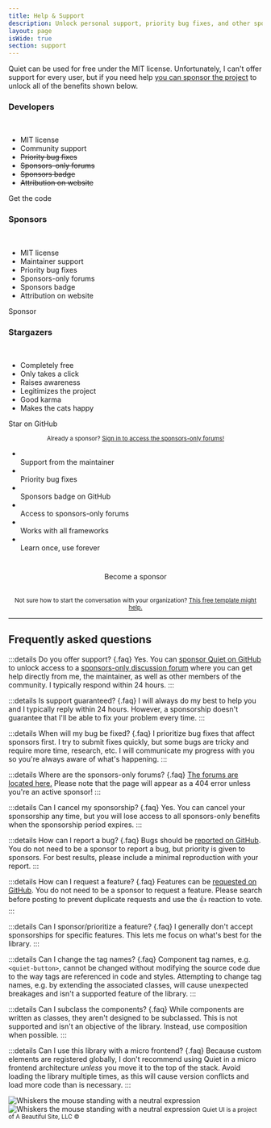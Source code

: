 ```yaml
---
title: Help & Support
description: Unlock personal support, priority bug fixes, and other sponsor-only benefits with a sponsorship!
layout: page
isWide: true
section: support
---
```


Quiet can be used for free under the MIT license. Unfortunately, I can't offer support for every user, but if you need help [you can sponsor the project](https://github.com/sponsors/quietui) to unlock all of the benefits shown below.

<div class="sponsor-tiers">
  <div class="sponsor-tier">
    <quiet-icon class="sponsor-tier-icon" name="code" style="color: #7db664;"></quiet-icon>
    <h3 data-no-anchor>Developers</h3><br>
    <ul>
      <li><quiet-icon name="check" style="color: #7db664;"></quiet-icon> MIT license</li>
      <li><quiet-icon name="check" style="color: #7db664;"></quiet-icon> Community support</li>
      <li><quiet-icon name="x" style="color: #b91c1c;"></quiet-icon> <s>Priority bug fixes</s></li>
      <li><quiet-icon name="x" style="color: #b91c1c;"></quiet-icon> <s>Sponsors-only forums</s></li>
      <li><quiet-icon name="x" style="color: #b91c1c;"></quiet-icon> <s>Sponsors badge</s></li>
      <li><quiet-icon name="x" style="color: #b91c1c;"></quiet-icon> <s>Attribution on website</s></li>
    </ul>
    <quiet-button pill href="https://github.com/quietui/quiet/" target="_blank">
      <quiet-icon slot="start" name="brand-github"></quiet-icon>
      Get the code
    </quiet-button>
  </div>

  <div class="sponsor-tier">
    <quiet-icon class="sponsor-tier-icon" name="heart-handshake" style="color: #7577c5;"></quiet-icon>
    <h3 data-no-anchor>Sponsors</h3><br>
    <ul>
      <li><quiet-icon name="check" style="color: #7db664;"></quiet-icon> MIT license</li>
      <li><quiet-icon name="check" style="color: #7db664;"></quiet-icon> Maintainer support</li>
      <li><quiet-icon name="check" style="color: #7db664;"></quiet-icon> Priority bug fixes</li>
      <li><quiet-icon name="check" style="color: #7db664;"></quiet-icon> Sponsors-only forums</li>
      <li><quiet-icon name="check" style="color: #7db664;"></quiet-icon> Sponsors badge</li>
      <li><quiet-icon name="check" style="color: #7db664;"></quiet-icon> Attribution on website</li>
    </ul>
    <quiet-button variant="primary" appearance="outline" pill href="https://github.com/sponsors/quietui" target="_blank">
      <quiet-icon slot="start" family="filled" name="heart" style="color: deeppink;"></quiet-icon>
      Sponsor
    </quiet-button>
  </div>

  <div class="sponsor-tier">
    <quiet-icon class="sponsor-tier-icon" name="comet" style="color: #c5a231;"></quiet-icon>
    <h3 data-no-anchor>Stargazers</h3><br>
    <ul>
      <li><quiet-icon name="coins" style="color: #c5a231;"></quiet-icon> Completely free</li>
      <li><quiet-icon name="pointer" style="color: #e886a7;"></quiet-icon> Only takes a click</li>
      <li><quiet-icon name="award" style="color: #58acf2;"></quiet-icon> Raises awareness</li>
      <li><quiet-icon name="rosette-discount-check" style="color: #7db664;"></quiet-icon> Legitimizes the project</li>
      <li><quiet-icon name="yin-yang" style="color: #e98d61;"></quiet-icon> Good karma</li>
      <li><quiet-icon name="cat" style="color: #b394f4;"></quiet-icon> Makes the cats happy</li>
    </ul>
    <quiet-button pill href="https://github.com/quietui/quiet/stargazers" target="_blank">
      <quiet-icon slot="start" name="star"></quiet-icon>
      Star on GitHub
    </quiet-button>
  </div>  
</div>

<p style="text-align: center;">
  <small>
    Already a sponsor? 
    <a href="https://github.com/quietui/sponsors">Sign in to access the sponsors-only forums!</a>
  </small>
</p>

<ul class="features-grid" aria-label="Features">
  <li><quiet-icon name="send" style="color: #58acf2;"></quiet-icon><br>Support from the maintainer</li>
  <li><quiet-icon name="bug" style="color: #e98d61;"></quiet-icon><br>Priority bug fixes</li>
  <li><quiet-icon name="circle-dashed-check" style="color: #e886a7;"></quiet-icon><br>Sponsors badge on GitHub</li>
  <li><quiet-icon name="key" style="color: #c5a231;"></quiet-icon><br>Access to sponsors-only forums</li>
  <li><quiet-icon name="plug" style="color: #b394f4;"></quiet-icon><br>Works with all frameworks</li>
  <li><quiet-icon name="school" style="color: #7db664;"></quiet-icon><br>Learn once, use forever</li>
</ul>

<div 
  style="
    display: flex; 
    gap: 1rem; 
    justify-content: center; 
    margin-block: 2.5rem 2rem;
  "
>
  <quiet-button variant="primary" size="lg" appearance="outline" pill href="https://github.com/sponsors/quietui" target="_blank">
    <quiet-icon slot="start" family="filled" name="heart" style="color: deeppink;"></quiet-icon>
    Become a sponsor
  </quiet-button>
</div>

<p style="text-align: center;">
  <small>
    Not sure how to start the conversation with your organization? 
    <a href="/support/letter-to-your-org">This free template might help.</a>
  </small>
</p>

---

## Frequently asked questions

:::details Do you offer support? {.faq}
Yes. You can [sponsor Quiet on GitHub](https://github.com/sponsors/quietui) to unlock access to a [sponsors-only discussion forum](https://github.com/quietui/sponsors/discussions) where you can get help directly from me, the maintainer, as well as other members of the community. I typically respond within 24 hours.
:::

:::details Is support guaranteed? {.faq}
I will always do my best to help you and I typically reply within 24 hours. However, a sponsorship doesn't guarantee that I'll be able to fix your problem every time.
:::

:::details When will my bug be fixed? {.faq}
I prioritize bug fixes that affect sponsors first. I try to submit fixes quickly, but some bugs are tricky and require more time, research, etc. I will communicate my progress with you so you're always aware of what's happening.
:::

:::details Where are the sponsors-only forums? {.faq}
[The forums are located here.](https://github.com/quietui/sponsors) Please note that the page will appear as a 404 error unless you're an active sponsor!
:::

:::details Can I cancel my sponsorship? {.faq}
Yes. You can cancel your sponsorship any time, but you will lose access to all sponsors-only benefits when the sponsorship period expires.
:::

:::details How can I report a bug? {.faq}
Bugs should be [reported on GitHub](https://github.com/quietui/quiet/issues). You do not need to be a sponsor to report a bug, but priority is given to sponsors. For best results, please include a minimal reproduction with your report.
:::

:::details How can I request a feature? {.faq}
Features can be [requested on GitHub](https://github.com/quietui/quiet/discussions/categories/feature-requests). You do not need to be a sponsor to request a feature. Please search before posting to prevent duplicate requests and use the 👍 reaction to vote.
:::

:::details Can I sponsor/prioritize a feature? {.faq}
I generally don't accept sponsorships for specific features. This lets me focus on what's best for the library.
:::

:::details Can I change the tag names? {.faq}
Component tag names, e.g. `<quiet-button>`, cannot be changed without modifying the source code due to the way tags are referenced in code and styles. Attempting to change tag names, e.g. by extending the associated classes, will cause unexpected breakages and isn't a supported feature of the library.
:::

:::details Can I subclass the components? {.faq}
While components are written as classes, they aren't designed to be subclassed. This is not supported and isn't an objective of the library. Instead, use composition when possible.
:::

:::details Can I use this library with a micro frontend? {.faq}
Because custom elements are registered globally, I don't recommend using Quiet in a micro frontend architecture _unless_ you move it to the top of the stack. Avoid loading the library multiple times, as this will cause version conflicts and load more code than is necessary.
:::

<img class="whiskers-center whiskers-center only-light" src="/assets/images/whiskers/whiskers-neutral-light.svg" alt="Whiskers the mouse standing with a neutral expression">
<img class="whiskers-center whiskers-center only-dark" src="/assets/images/whiskers/whiskers-neutral-dark.svg" alt="Whiskers the mouse standing with a neutral expression">

<small class="copyright">
  Quiet UI is a project of A&nbsp;Beautiful&nbsp;Site,&nbsp;LLC
  &copy;<quiet-date year="numeric"></quiet-date>
</small>
